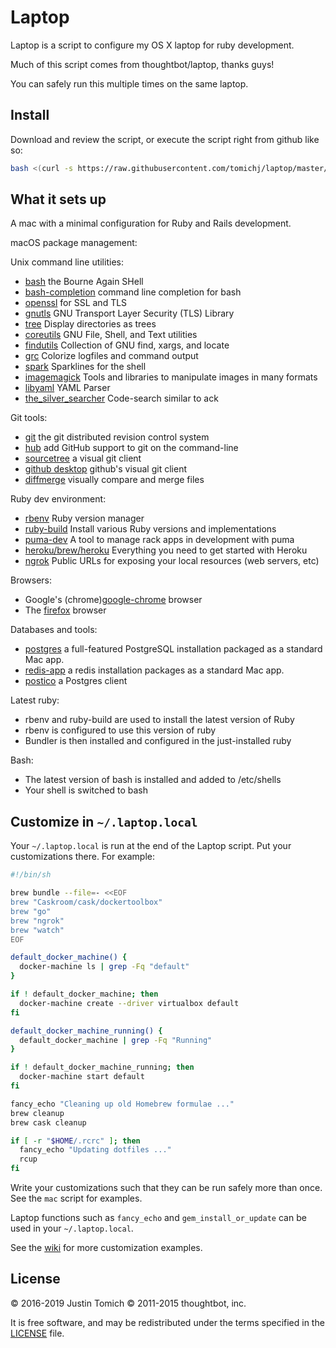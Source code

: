 Laptop
======

Laptop is a script to configure my OS X laptop for ruby development.

Much of this script comes from thoughtbot/laptop, thanks guys!

You can safely run this multiple times on the same laptop.


Install
-------

Download and review the script, or execute the script right from github like so:

```sh
bash <(curl -s https://raw.githubusercontent.com/tomichj/laptop/master/mac)
```


What it sets up
---------------

A mac with a minimal configuration for Ruby and Rails development. 


macOS package management:

[Homebrew]: http://brew.sh/

Unix command line utilities:
* [bash] the Bourne Again SHell
* [bash-completion] command line completion for bash 
* [openssl] for SSL and TLS
* [gnutls] GNU Transport Layer Security (TLS) Library
* [tree] Display directories as trees
* [coreutils] GNU File, Shell, and Text utilities
* [findutils] Collection of GNU find, xargs, and locate
* [grc] Colorize logfiles and command output
* [spark] Sparklines for the shell
* [imagemagick] Tools and libraries to manipulate images in many formats
* [libyaml] YAML Parser
* [the_silver_searcher] Code-search similar to ack

[bash]: https://www.gnu.org/software/bash/
[bash-completion]: https://davidalger.com/posts/bash-completion-on-os-x-with-brew/
[openssl]: https://www.openssl.org/
[gnutls]: https://gnutls.org/
[tree]: http://mama.indstate.edu/users/ice/tree/
[coreutils]: https://www.gnu.org/software/coreutils
[findutils]: https://www.gnu.org/software/findutils/
[grc]: https://korpus.juls.savba.sk/~garabik/software/grc.html
[spark]: https://zachholman.com/spark/
[imagemagick]: https://www.imagemagick.org/
[libyaml]: https://github.com/yaml/libyaml
[the_silver_searcher]: https://github.com/ggreer/the_silver_searcher

Git tools:
* [git] the git distributed revision control system
* [hub] add GitHub support to git on the command-line
* [sourcetree] a visual git client
* [github desktop] github's visual git client
* [diffmerge] visually compare and merge files 

[git]: https://git-scm.com
[hub]: https://hub.github.com/
[sourcetree]: https://www.sourcetreeapp.com/
[github desktop]: https://desktop.github.com/
[diffmerge]: https://www.sourcegear.com/diffmerge/

Ruby dev environment:
* [rbenv] Ruby version manager
* [ruby-build] Install various Ruby versions and implementations
* [puma-dev] A tool to manage rack apps in development with puma
* [heroku/brew/heroku] Everything you need to get started with Heroku
* [ngrok] Public URLs for exposing your local resources (web servers, etc)

[rbenv]: https://github.com/rbenv/rbenv#readme
[ruby-build]: https://github.com/rbenv/ruby-build
[puma-dev]: https://github.com/puma/puma-dev
[heroku/brew/heroku]: https://cli.heroku.com
[ngrok]: https://ngrok.com/

Browsers:
* Google's (chrome)[google-chrome] browser
* The [firefox] browser

[google-chrome]: https://www.google.com/chrome/
[firefox]: https://www.mozilla.org/firefox/

Databases and tools:
* [postgres] a full-featured PostgreSQL installation packaged as a standard Mac app.
* [redis-app] a redis installation packages as a standard Mac app.
* [postico] a Postgres client 

[postgres]: https://postgresapp.com/
[redis-app]: https://jpadilla.github.io/redisapp/
[postico]: https://eggerapps.at/postico/


Latest ruby:
* rbenv and ruby-build are used to install the latest version of Ruby
* rbenv is configured to use this version of ruby
* Bundler is then installed and configured in the just-installed ruby

Bash:
* The latest version of bash is installed and added to /etc/shells
* Your shell is switched to bash


Customize in `~/.laptop.local`
------------------------------

Your `~/.laptop.local` is run at the end of the Laptop script.
Put your customizations there.
For example:

```sh
#!/bin/sh

brew bundle --file=- <<EOF
brew "Caskroom/cask/dockertoolbox"
brew "go"
brew "ngrok"
brew "watch"
EOF

default_docker_machine() {
  docker-machine ls | grep -Fq "default"
}

if ! default_docker_machine; then
  docker-machine create --driver virtualbox default
fi

default_docker_machine_running() {
  default_docker_machine | grep -Fq "Running"
}

if ! default_docker_machine_running; then
  docker-machine start default
fi

fancy_echo "Cleaning up old Homebrew formulae ..."
brew cleanup
brew cask cleanup

if [ -r "$HOME/.rcrc" ]; then
  fancy_echo "Updating dotfiles ..."
  rcup
fi
```

Write your customizations such that they can be run safely more than once.
See the `mac` script for examples.

Laptop functions such as `fancy_echo` and
`gem_install_or_update`
can be used in your `~/.laptop.local`.

See the [wiki](https://github.com/thoughtbot/laptop/wiki)
for more customization examples.


License
-------
© 2016-2019 Justin Tomich
© 2011-2015 thoughtbot, inc.

It is free software, 
and may be redistributed under the terms specified in the [LICENSE] file.

[LICENSE]: LICENSE

